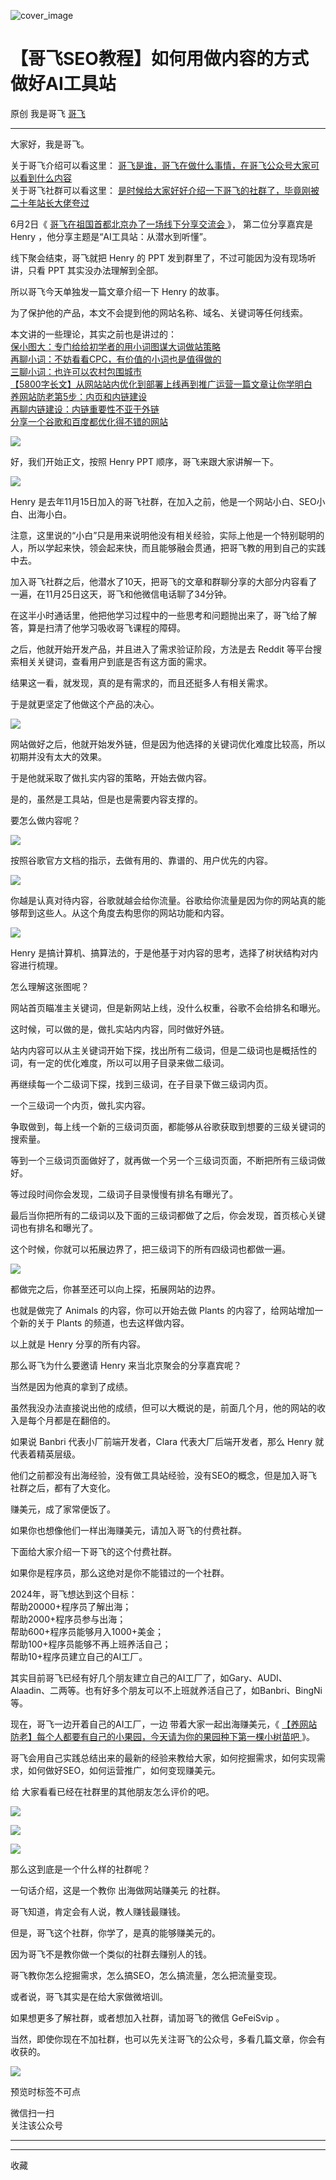![cover_image](https://mmbiz.qpic.cn/sz_mmbiz_jpg/LBrX00GQeicsduECTBXI34BicjmRPn8RWphVgGXGcRtsK5ZQGQTnIefNfra23z0jcNG6dFu7dAqZ2cJLwpCS6mdw/0?wx_fmt=jpeg)

#  【哥飞SEO教程】如何用做内容的方式做好AI工具站

原创  我是哥飞  [ 哥飞 ](javascript:void\(0\);)

__ _ _ _ _

大家好，我是哥飞。

关于哥飞介绍可以看这里：  [ 哥飞是谁，哥飞在做什么事情，在哥飞公众号大家可以看到什么内容
](http://mp.weixin.qq.com/s?__biz=MjM5OTIzMzYyMA==&mid=2650082843&idx=1&sn=50add036fed1ac78f2c71887bbedb990&chksm=bf3f3f208848b63647147b8c3328bfe12497d281c9c4257d548e83b095b6db33d29e2f6d03e6&scene=21#wechat_redirect)  
关于哥飞社群可以看这里：  [ 是时候给大家好好介绍一下哥飞的社群了，毕竟刚被二十年站长大佬夸过
](http://mp.weixin.qq.com/s?__biz=MjM5OTIzMzYyMA==&mid=2650082450&idx=1&sn=b33f52d905edd76782d85eb06163f312&chksm=bf3f3da98848b4bf8214219c775293b397bdda48f14975f88e55a5bbe7efa75e4b11d93010a5&scene=21#wechat_redirect)

6月2日《 [ 哥飞在祖国首都北京办了一场线下分享交流会
](http://mp.weixin.qq.com/s?__biz=MjM5OTIzMzYyMA==&mid=2650082976&idx=1&sn=80b898ce9a43da9a5e9a7c47d15991cd&chksm=bf3f3f9b8848b68d1a1bffae556e0c2f98bb96d234b1d5a54abd05431932ae8c030ebfe39af0&scene=21#wechat_redirect)
》，  第二位分享嘉宾是 Henry ，他分享主题是“AI工具站：从潜水到听懂”。

线下聚会结束，哥飞就把 Henry 的 PPT 发到群里了，不过可能因为没有现场听讲，只看 PPT 其实没办法理解到全部。  

所以哥飞今天单独发一篇文章介绍一下 Henry 的故事。  

为了保护他的产品，本文不会提到他的网站名称、域名、关键词等任何线索。

本文讲的一些理论，其实之前也是讲过的：  
[ 保小图大：专门给给初学者的用小词图谋大词做站策略
](http://mp.weixin.qq.com/s?__biz=MjM5OTIzMzYyMA==&mid=2650080426&idx=1&sn=86da6a2e5286dbf1079364af9b02bbd4&chksm=bf3f35918848bc874fe572059c2386c7e17df09ae6118ea336e7b1d653f740e09c06497043e0&scene=21#wechat_redirect)  
[ 再聊小词：不妨看看CPC，有价值的小词也是值得做的
](http://mp.weixin.qq.com/s?__biz=MjM5OTIzMzYyMA==&mid=2650080546&idx=1&sn=83750445a971ff67ad49943ca8ad8095&chksm=bf3f34198848bd0fe464cbea70f029544f1d1d8529ecbb372cf4462c8e7b1c9eb941d71df1cd&scene=21#wechat_redirect)  
[ 三聊小词：也许可以农村包围城市
](http://mp.weixin.qq.com/s?__biz=MjM5OTIzMzYyMA==&mid=2650081478&idx=1&sn=a33e3edd92fc04284753bc0ee4a2c4ae&chksm=bf3f39fd8848b0eb6d410d5bdc7e47d5a76364157efcdb086641b40e79d4d3e74d1ca1d505f1&scene=21#wechat_redirect)  
[ 【5800字长文】从网站站内优化到部署上线再到推广运营一篇文章让你学明白
](http://mp.weixin.qq.com/s?__biz=MjM5OTIzMzYyMA==&mid=2650080101&idx=1&sn=477191907e388aff6df3f16c915056d8&chksm=bf3f325e8848bb48e682193cc0bef2c42e25900fb2ca02987b5a854892bb3cb88c540e9492b6&scene=21#wechat_redirect)  
[ 养网站防老第5步：内页和内链建设
](http://mp.weixin.qq.com/s?__biz=MjM5OTIzMzYyMA==&mid=2650080739&idx=1&sn=1685ea0a11d983c256820d49ef197446&chksm=bf3f34d88848bdcea3546d50ac8a8ee5cbafda8b0b9f71e4368a3f2492905091faa41f1035f5&scene=21#wechat_redirect)  
[ 再聊内链建设：内链重要性不亚于外链
](http://mp.weixin.qq.com/s?__biz=MjM5OTIzMzYyMA==&mid=2650080958&idx=1&sn=2fbf04e3d60df159f04229a1ab3bcbae&chksm=bf3f37858848be93fc80626f87ab77271ae783fb689fe023a5d2ac110e14345fdf97482d2727&scene=21#wechat_redirect)  
[ 分享一个谷歌和百度都优化得不错的网站
](http://mp.weixin.qq.com/s?__biz=MjM5OTIzMzYyMA==&mid=2650079796&idx=1&sn=235a92567234151a1a06f08ceb0e014a&chksm=bf3f330f8848ba19adae2069b35b6daaf4c3c34dd51db2cd73a27418ca282d88ad74b94fc7af&scene=21#wechat_redirect)

![](https://mmbiz.qpic.cn/sz_mmbiz_png/LBrX00GQeicsEhJItxpaWFweAGE5D3duyGPzRbawtvYIc9O2bW3JCViaFmKibtQU3pibCLt8x1cGicmFJU75lut196w/640?wx_fmt=png&from=appmsg)

好，我们开始正文，按照 Henry PPT 顺序，哥飞来跟大家讲解一下。

![](https://mmbiz.qpic.cn/sz_mmbiz_png/LBrX00GQeicsEhJItxpaWFweAGE5D3duymZGtpmiahtbIZrnyezibySuae7WW7zZkzSbFz4Q26NzXvSepe7PEFCVA/640?wx_fmt=png&from=appmsg)

Henry 是去年11月15日加入的哥飞社群，在加入之前，他是一个网站小白、SEO小白、出海小白。

注意，这里说的“小白”只是用来说明他没有相关经验，实际上他是一个特别聪明的人，所以学起来快，领会起来快，而且能够融会贯通，把哥飞教的用到自己的实践中去。

加入哥飞社群之后，他潜水了10天，把哥飞的文章和群聊分享的大部分内容看了一遍，在11月25日这天，哥飞和他微信电话聊了34分钟。  

在这半小时通话里，他把他学习过程中的一些思考和问题抛出来了，哥飞给了解答，算是扫清了他学习吸收哥飞课程的障碍。  

之后，他就开始开发产品，并且进入了需求验证阶段，方法是去 Reddit 等平台搜索相关关键词，查看用户到底是否有这方面的需求。

结果这一看，就发现，真的是有需求的，而且还挺多人有相关需求。

于是就更坚定了他做这个产品的决心。

![](https://mmbiz.qpic.cn/sz_mmbiz_png/LBrX00GQeicsEhJItxpaWFweAGE5D3duyGpz9JELJDCGQdl9HDOqpkaSM3RVASVu18ZLApa0FJeuEYGcmvCVJfw/640?wx_fmt=png&from=appmsg)

网站做好之后，他就开始发外链，但是因为他选择的关键词优化难度比较高，所以初期并没有太大的效果。  

于是他就采取了做扎实内容的策略，开始去做内容。  

是的，虽然是工具站，但是也是需要内容支撑的。

要怎么做内容呢？  

![](https://mmbiz.qpic.cn/sz_mmbiz_png/LBrX00GQeicsEhJItxpaWFweAGE5D3duyowAibzicIhryC8BUjuWLpN7jaI1eiadeo85TBbTwZD2pNKicicBbIOZhVVw/640?wx_fmt=png&from=appmsg)

按照谷歌官方文档的指示，去做有用的、靠谱的、用户优先的内容。

![](https://mmbiz.qpic.cn/sz_mmbiz_png/LBrX00GQeicsEhJItxpaWFweAGE5D3duyib4tTclf8g5DvB1ySQfRzBiclNVx9xm932xHS00ibuzDHCzBGZ0uhaWiaQ/640?wx_fmt=png&from=appmsg)

你越是认真对待内容，谷歌就越会给你流量。谷歌给你流量是因为你的网站真的能够帮到这些人。从这个角度去构思你的网站功能和内容。

![](https://mmbiz.qpic.cn/sz_mmbiz_png/LBrX00GQeicsEhJItxpaWFweAGE5D3duyJJmMianvHwPncjNcEBSLSRxsCmCkyK4qyaVJTaLfFTcbVQkh4OJicmQA/640?wx_fmt=png&from=appmsg)

Henry 是搞计算机、搞算法的，于是他基于对内容的思考，选择了树状结构对内容进行梳理。

怎么理解这张图呢？

网站首页瞄准主关键词，但是新网站上线，没什么权重，谷歌不会给排名和曝光。

这时候，可以做的是，做扎实站内内容，同时做好外链。

站内内容可以从主关键词开始下探，找出所有二级词，但是二级词也是概括性的词，有一定的优化难度，所以可以用子目录来做二级词。

再继续每一个二级词下探，找到三级词，在子目录下做三级词内页。

一个三级词一个内页，做扎实内容。

争取做到，每上线一个新的三级词页面，都能够从谷歌获取到想要的三级关键词的搜索量。

等到一个三级词页面做好了，就再做一个另一个三级词页面，不断把所有三级词做好。

等过段时间你会发现，二级词子目录慢慢有排名有曝光了。

最后当你把所有的二级词以及下面的三级词都做了之后，你会发现，首页核心关键词也有排名和曝光了。

这个时候，你就可以拓展边界了，把三级词下的所有四级词也都做一遍。

![](https://mmbiz.qpic.cn/sz_mmbiz_png/LBrX00GQeicsduECTBXI34BicjmRPn8RWpJdvp2C5x9nePhO0jib5dCF8HHa4mwicwEicU8QWqD8RY6r7YV0L62Px8Q/640?wx_fmt=png&from=appmsg)

都做完之后，你甚至还可以向上探，拓展网站的边界。

也就是做完了 Animals 的内容，你可以开始去做 Plants 的内容了，给网站增加一个新的关于 Plants 的频道，也去这样做内容。

以上就是 Henry 分享的所有内容。

那么哥飞为什么要邀请 Henry 来当北京聚会的分享嘉宾呢？

当然是因为他真的拿到了成绩。

虽然我没办法直接说出他的成绩，但可以大概说的是，前面几个月，他的网站的收入是每个月都是在翻倍的。

如果说 Banbri 代表小厂前端开发者，Clara 代表大厂后端开发者，那么 Henry 就代表着精英层级。

他们之前都没有出海经验，没有做工具站经验，没有SEO的概念，但是加入哥飞社群之后，都有了大变化。  

赚美元，成了家常便饭了。  

如果你也想像他们一样出海赚美元，请加入哥飞的付费社群。  

下面给大家介绍一下哥飞的这个付费社群。

如果你是程序员，那么这绝对是你不能错过的一个社群。  

2024年，哥飞想达到这个目标：  
帮助20000+程序员了解出海；  
帮助2000+程序员参与出海；  
帮助600+程序员能够月入1000+美金；  
帮助100+程序员能够不再上班养活自己；  
帮助10+程序员建立自己的AI工厂。

其实目前哥飞已经有好几个朋友建立自己的AI工厂了，如Gary、AUDI、Alaadin、二两等。也有好多个朋友可以不上班就养活自己了，如Banbri、BingNi等。  

现在，哥飞一边开着自己的AI工厂，一边  带着大家一起出海赚美元，《 [ 【养网站防老】每个人都要有自己的小果园，今天请为你的果园种下第一棵小树苗吧
](http://mp.weixin.qq.com/s?__biz=MjM5OTIzMzYyMA==&mid=2650082415&idx=1&sn=8b725d7238143cdf7b0992b6f7835b57&chksm=bf3f3d548848b442dafc0a5fa379cf90be1749a82d62c2371d2140fed2cc5bbc86e3430e2d6f&scene=21#wechat_redirect)
》。

哥飞会用自己实践总结出来的最新的经验来教给大家，如何挖掘需求，如何实现需求，如何做好SEO，如何运营推广，如何变现赚美元。  

给  大家看看已经在社群里的其他朋友怎么评价的吧。

  

![](https://mmbiz.qpic.cn/sz_mmbiz_jpg/LBrX00GQeictfJNjePhchkZYLuBwKPcJl2yZPhaRV7VWHg1Fe9tIs05v9QTFBq1oCZjVn9qB08LszWxrFibHHeMQ/640?wx_fmt=other&wxfrom=5&wx_lazy=1&wx_co=1&tp=webp)

![](https://mmbiz.qpic.cn/sz_mmbiz_jpg/LBrX00GQeicsc3DNibdfcSLWyEGZBZSXSUbPuaibAobt9LPMO3wygibBF21OuH0mCYZU6Hn3qgz5Zvxml98F9dKnrQ/640?wx_fmt=other&wxfrom=5&wx_lazy=1&wx_co=1&tp=webp)

  

![](https://mmbiz.qpic.cn/sz_mmbiz_jpg/LBrX00GQeicu0ohJ2AspibworASbayGLjNicts7f15fE789SLz4EI2yZgzHicU6KCsqDNVgkpOwdulS8sGWaSXSRVg/640?wx_fmt=other&wxfrom=5&wx_lazy=1&wx_co=1&tp=webp)

  
那么这到底是一个什么样的社群呢？  

  

一句话介绍，这是一个教你  出海做网站赚美元  的社群。  

  

哥飞知道，肯定会有人说，教人赚钱最赚钱。  

  

但是，哥飞这个社群，你学了，是真的能够赚美元的。

  

因为哥飞不是教你做一个类似的社群去赚别人的钱。  

  

哥飞教你怎么挖掘需求，怎么搞SEO，怎么搞流量，怎么把流量变现。

  

或者说，哥飞其实是在给大家做微培训。

  

如果想更多了解社群，或者想加入社群，请加哥飞的微信 GeFeiSvip 。  

  

当然，即使你现在不加社群，也可以先关注哥飞的公众号，多看几篇文章，你会有收获的。  

  

  

![](https://mmbiz.qpic.cn/sz_mmbiz_png/LBrX00GQeictfJNjePhchkZYLuBwKPcJlnZQYrN8QibDK3jrvycyWs3MDicu1ibntWVBViahQBibHCN9DguLc15AicbBg/640?wx_fmt=other&wxfrom=5&wx_lazy=1&wx_co=1&tp=webp)

  

预览时标签不可点

微信扫一扫  
关注该公众号





****



****



  收藏

